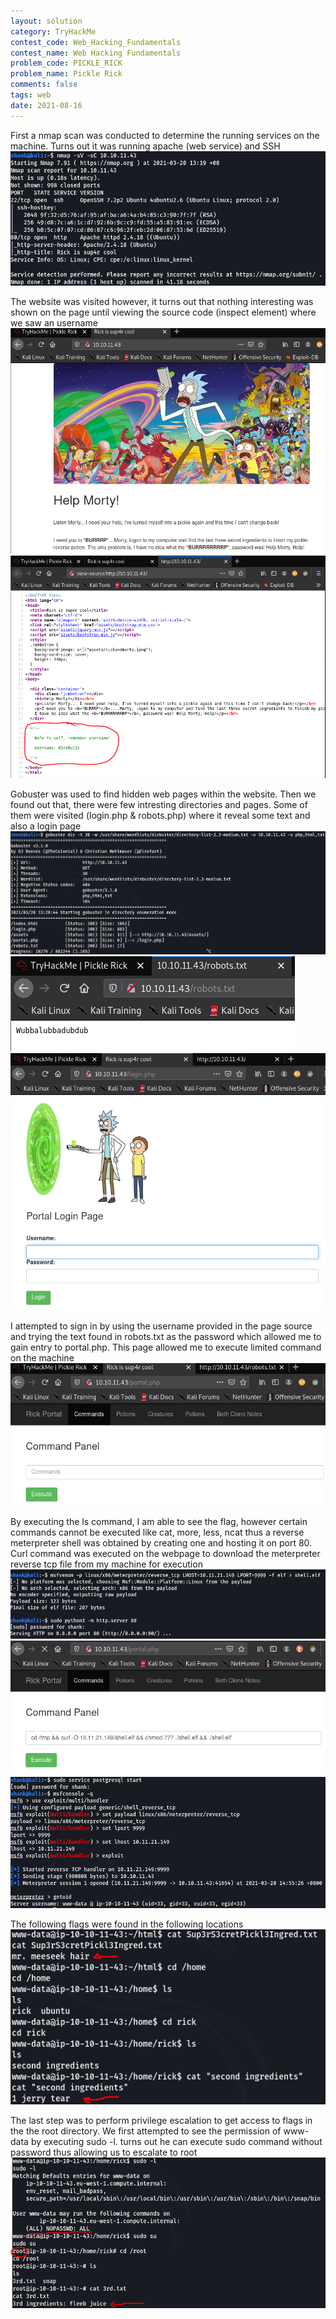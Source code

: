 ```yaml
---
layout: solution
category: TryHackMe
contest_code: Web_Hacking_Fundamentals
contest_name: Web Hacking Fundamentals
problem_code: PICKLE_RICK
problem_name: Pickle Rick
comments: false
tags: web
date: 2021-08-16
---
```


First a nmap scan was conducted to determine the running services on the machine. Turns out it was running apache (web service) and SSH
![Image](https://raw.githubusercontent.com/DJShankyShoe/Website/master/assets/Platforms/TryHackMe/Pickle%20Rick/nmap.png)


The website was visited however, it turns out that nothing interesting was shown on the page until viewing the source code (inspect element) where we saw an username
![Image](https://raw.githubusercontent.com/DJShankyShoe/Website/master/assets/Platforms/TryHackMe/Pickle%20Rick/result1.png)
![Image](https://raw.githubusercontent.com/DJShankyShoe/Website/master/assets/Platforms/TryHackMe/Pickle%20Rick/result2.png)


Gobuster was used to find hidden web pages within the website. Then we found out that, there were few intresting directories and pages. Some of them were visited (login.php & robots.php) where it reveal some text and also a login page
![Image](https://raw.githubusercontent.com/DJShankyShoe/Website/master/assets/Platforms/TryHackMe/Pickle%20Rick/gobuster.png)
![Image](https://raw.githubusercontent.com/DJShankyShoe/Website/master/assets/Platforms/TryHackMe/Pickle%20Rick/robots.png)
![Image](https://raw.githubusercontent.com/DJShankyShoe/Website/master/assets/Platforms/TryHackMe/Pickle%20Rick/login.png)


I attempted to sign in by using the username provided in the page source and trying the text found in robots.txt as the password which allowed me to gain entry to portal.php. This page allowed me to execute limited command on the machine
![Image](https://raw.githubusercontent.com/DJShankyShoe/Website/master/assets/Platforms/TryHackMe/Pickle%20Rick/code_injection1.png)


By executing the ls command, I am able to see the flag, however certain commands cannot be executed like cat, more, less, ncat thus a reverse meterpreter shell was obtained by creating one and hosting it on port 80. Curl command was executed on the webpage to download the meterpreter reverse tcp file from my machine for execution
![Image](https://raw.githubusercontent.com/DJShankyShoe/Website/master/assets/Platforms/TryHackMe/Pickle%20Rick/create_shell.png)
![Image](https://raw.githubusercontent.com/DJShankyShoe/Website/master/assets/Platforms/TryHackMe/Pickle%20Rick/code_injection2.png)
![Image](https://raw.githubusercontent.com/DJShankyShoe/Website/master/assets/Platforms/TryHackMe/Pickle%20Rick/obtain_shell.png)


The following flags were found in the following locations
![Image](https://raw.githubusercontent.com/DJShankyShoe/Website/master/assets/Platforms/TryHackMe/Pickle%20Rick/flags1.png)


The last step was to perform privilege escalation to get access to flags in the the root directory. We first attempted to see the permission of www-data by executing sudo -l. turns out he can execute sudo command without password thus allowing us to escalate to root
![Image](https://raw.githubusercontent.com/DJShankyShoe/Website/master/assets/Platforms/TryHackMe/Pickle%20Rick/flags2.png)

